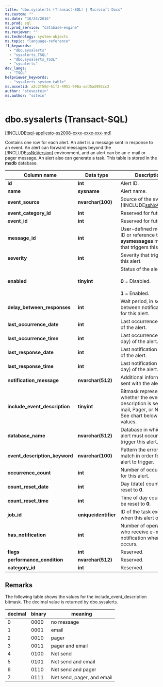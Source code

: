 ```yaml
---
title: "dbo.sysalerts (Transact-SQL) | Microsoft Docs"
ms.custom: ""
ms.date: "10/24/2016"
ms.prod: sql
ms.prod_service: "database-engine"
ms.reviewer: ""
ms.technology: system-objects
ms.topic: "language-reference"
f1_keywords: 
  - "dbo.sysalerts"
  - "sysalerts_TSQL"
  - "dbo.sysalerts_TSQL"
  - "sysalerts"
dev_langs: 
  - "TSQL"
helpviewer_keywords: 
  - "sysalerts system table"
ms.assetid: a2c2f50d-61f3-4951-996a-add5ad092cc2
author: "stevestein"
ms.author: "sstein"
---
```

# dbo.sysalerts (Transact-SQL)
[!INCLUDE[tsql-appliesto-ss2008-xxxx-xxxx-xxx-md](../../includes/tsql-appliesto-ss2008-xxxx-xxxx-xxx-md.md)]

  Contains one row for each alert. An alert is a message sent in response to an event. An alert can forward messages beyond the [!INCLUDE[ssNoVersion](../../includes/ssnoversion-md.md)] environment, and an alert can be an e-mail or pager message. An alert also can generate a task.  This table is stored in the **msdb** database.
  
|Column name|Data type|Description|  
|-----------------|---------------|-----------------|  
|**id**|**int**|Alert ID.|  
|**name**|**sysname**|Alert name.|  
|**event_source**|**nvarchar(100)**|Source of the event: [!INCLUDE[ssNoVersion](../../includes/ssnoversion-md.md)].|  
|**event_category_id**|**int**|Reserved for future use.|  
|**event_id**|**int**|Reserved for future use.|  
|**message_id**|**int**|User-defined message ID or reference to **sysmessages** message that triggers this alert.|  
|**severity**|**int**|Severity that triggers this alert.|  
|**enabled**|**tinyint**|Status of the alert:<br /><br /> **0** = Disabled.<br /><br /> **1** = Enabled.|  
|**delay_between_responses**|**int**|Wait period, in seconds, between notifications for this alert.|  
|**last_occurrence_date**|**int**|Last occurrence (date) of the alert.|  
|**last_occurrence_time**|**int**|Last occurrence (time of day) of the alert.|  
|**last_response_date**|**int**|Last notification (date) of the alert.|  
|**last_response_time**|**int**|Last notification (time of day) of the alert.|  
|**notification_message**|**nvarchar(512)**|Additional information sent with the alert.|  
|**include_event_description**|**tinyint**|Bitmask representing whether the event description is sent by E-mail, Pager, or Net send. See chart below for values.|  
|**database_name**|**nvarchar(512)**|Database in which this alert must occur to trigger this alert.|  
|**event_description_keyword**|**nvarchar(100)**|Pattern the error must match in order for the alert to trigger.|  
|**occurrence_count**|**int**|Number of occurrences for this alert.|  
|**count_reset_date**|**int**|Day (date) count will be reset to **0**.|  
|**count_reset_time**|**int**|Time of day count will be reset to **0**.|  
|**job_id**|**uniqueidentifier**|ID of the task executed when this alert occurs.|  
|**has_notification**|**int**|Number of operators who receive e-mail notification when alert occurs.|  
|**flags**|**int**|Reserved.|  
|**performance_condition**|**nvarchar(512)**|Reserved.|  
|**category_id**|**int**|Reserved.|  
  
 ## Remarks

The following table shows the values for the include_event_description bitmask. The decimal value is returned by dbo.sysalerts. 

|decimal | binary | meaning |
|------|------|------|
|0 |0000 |no message |
|1 |0001 |email |
|2 |0010 |pager |
|3 |0011 |pager and email |
|4 |0100 |Net send |
|5 |0101 |Net send and email |
|6 |0110 |Net send and pager |
|7 |0111 |Net send, pager, and email |
  
